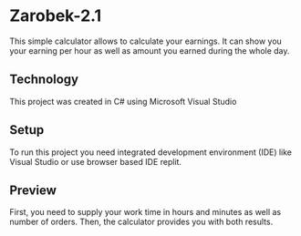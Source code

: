 # Zarobek-2.1

This simple calculator allows to calculate your earnings. It can show you your earning per hour as well as amount you earned during the whole day.

## Technology

This project was created in C# using Microsoft Visual Studio

## Setup

To run this project you need integrated development environment (IDE) like Visual Studio or use browser based IDE replit.

## Preview

First, you need to supply your work time in hours and minutes as well as number of orders.
Then, the calculator provides you with both results.
